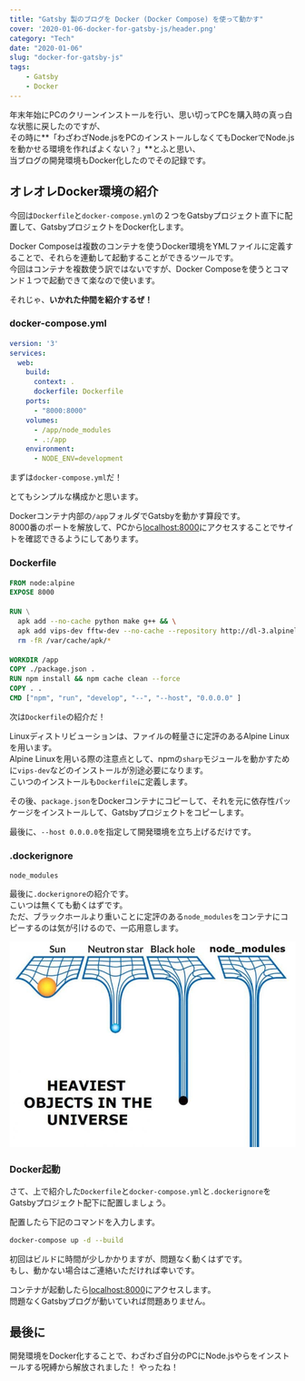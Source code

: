 ```yaml
---
title: "Gatsby 製のブログを Docker (Docker Compose) を使って動かす"
cover: '2020-01-06-docker-for-gatsby-js/header.png'
category: "Tech"
date: "2020-01-06"
slug: "docker-for-gatsby-js"
tags:
    - Gatsby
    - Docker
---
```


年末年始にPCのクリーンインストールを行い、思い切ってPCを購入時の真っ白な状態に戻したのですが、  
その時に**「わざわざNode.jsをPCのインストールしなくてもDockerでNode.jsを動かせる環境を作ればよくない？」**とふと思い、  
当ブログの開発環境もDocker化したのでその記録です。


## オレオレDocker環境の紹介

今回は`Dockerfile`と`docker-compose.yml`の２つをGatsbyプロジェクト直下に配置して、GatsbyプロジェクトをDocker化します。

Docker Composeは複数のコンテナを使うDocker環境をYMLファイルに定義することで、それらを連動して起動することができるツールです。  
今回はコンテナを複数使う訳ではないですが、Docker Composeを使うとコマンド１つで起動できて楽なので使います。

それじゃ、**いかれた仲間を紹介するぜ！**

### docker-compose.yml

```yml
version: '3'
services:
  web:
    build:
      context: .
      dockerfile: Dockerfile
    ports:
      - "8000:8000"
    volumes:
      - /app/node_modules
      - .:/app
    environment:
      - NODE_ENV=development
```

まずは`docker-compose.yml`だ！

とてもシンプルな構成かと思います。

Dockerコンテナ内部の`/app`フォルダでGatsbyを動かす算段です。  
8000番のポートを解放して、PCから[localhost:8000](http://localhost:8000)にアクセスすることでサイトを確認できるようにしてあります。

### Dockerfile

```Dockerfile
FROM node:alpine
EXPOSE 8000

RUN \
  apk add --no-cache python make g++ && \
  apk add vips-dev fftw-dev --no-cache --repository http://dl-3.alpinelinux.org/alpine/edge/community --repository http://dl-3.alpinelinux.org/alpine/edge/main && \
  rm -fR /var/cache/apk/*

WORKDIR /app
COPY ./package.json .
RUN npm install && npm cache clean --force
COPY . .
CMD ["npm", "run", "develop", "--", "--host", "0.0.0.0" ]
```

次は`Dockerfile`の紹介だ！

Linuxディストリビューションは、ファイルの軽量さに定評のあるAlpine Linuxを用います。  
Alpine Linuxを用いる際の注意点として、npmの`sharp`モジュールを動かすために`vips-dev`などのインストールが別途必要になります。  
こいつのインストールも`Dockerfile`に定義します。

その後、`package.json`をDockerコンテナにコピーして、それを元に依存性パッケージをインストールして、Gatsbyプロジェクトをコピーします。

最後に、`--host 0.0.0.0`を指定して開発環境を立ち上げるだけです。

### .dockerignore

```.dockerignore
node_modules
```

最後に`.dockerignore`の紹介です。  
こいつは無くても動くはずです。  
ただ、ブラックホールより重いことに定評のある`node_modules`をコンテナにコピーするのは気が引けるので、一応用意します。

![heaviest_objects_in_the_universe](./heaviest_objects_in_the_universe.jpg)

### Docker起動

さて、上で紹介した`Dockerfile`と`docker-compose.yml`と`.dockerignore`をGatsbyプロジェクト配下に配置しましょう。

配置したら下記のコマンドを入力します。

```bash
docker-compose up -d --build
```

初回はビルドに時間が少しかかりますが、問題なく動くはずです。  
もし、動かない場合はご連絡いただければ幸いです。

コンテナが起動したら[localhost:8000](http://localhost:8000)にアクセスします。  
問題なくGatsbyブログが動いていれば問題ありません。

## 最後に

開発環境をDocker化することで、わざわざ自分のPCにNode.jsやらをインストールする呪縛から解放されました！
やったね！
